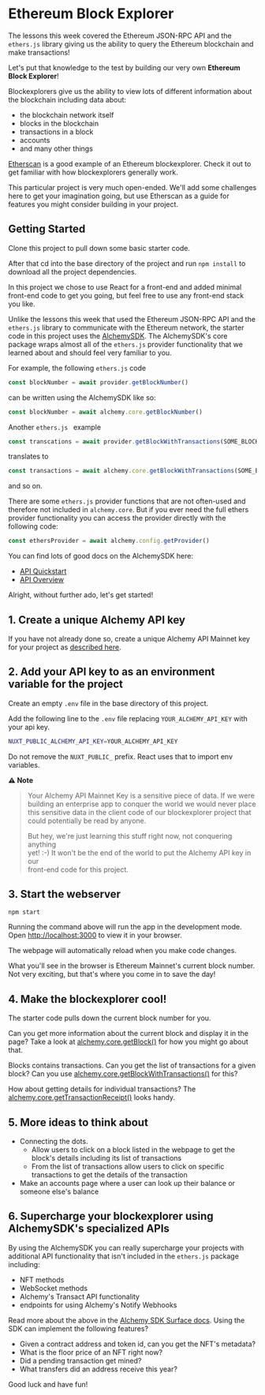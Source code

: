 # Ethereum Block Explorer

The lessons this week covered the Ethereum JSON-RPC API and the `ethers.js` library giving us the
ability to query the Ethereum blockchain and make transactions!

Let's put that knowledge to the test by building our very own **Ethereum Block Explorer**!

Blockexplorers give us the ability to view lots of different information about the blockchain
including data about:

- the blockchain network itself
- blocks in the blockchain
- transactions in a block
- accounts
- and many other things

[Etherscan](https://etherscan.io/) is a good example of an Ethereum blockexplorer. Check it out to
get familiar with how blockexplorers generally work.

This particular project is very much open-ended. We'll add some challenges here to get your
imagination going, but use Etherscan as a guide for features you might consider building in your
project.

## Getting Started

Clone this project to pull down some basic starter code.

After that cd into the base directory of the project and run `npm install` to download all the
project dependencies.

In this project we chose to use React for a front-end and added minimal front-end code to get you
going, but feel free to use any front-end stack you like.

Unlike the lessons this week that used the Ethereum JSON-RPC API and the `ethers.js` library to
communicate with the Ethereum network, the starter code in this project uses the
[AlchemySDK](https://docs.alchemy.com/reference/alchemy-sdk-quickstart?a=eth-bootcamp). The
AlchemySDK's core package wraps almost all of the `ethers.js` provider functionality that we learned
about and should feel very familiar to you.

For example, the following `ethers.js` code

```js
const blockNumber = await provider.getBlockNumber()
```

can be written using the AlchemySDK like so:

```js
const blockNumber = await alchemy.core.getBlockNumber()
```

Another `ethers.js ` example

```js
const transcations = await provider.getBlockWithTransactions(SOME_BLOCK_NUMBER)
```

translates to

```js
const transactions = await alchemy.core.getBlockWithTransactions(SOME_BLOCK_NUMBER)
```

and so on.

There are some `ethers.js` provider functions that are not often-used and therefore not included in
`alchemy.core`. But if you ever need the full ethers provider functionality you can access the
provider directly with the following code:

```js
const ethersProvider = await alchemy.config.getProvider()
```

You can find lots of good docs on the AlchemySDK here:

- [API Quickstart](https://docs.alchemy.com/reference/alchemy-sdk-quickstart?a=eth-bootcamp)
- [API Overview](https://docs.alchemy.com/reference/api-overview?a=eth-bootcamp)

Alright, without further ado, let's get started!

## 1. Create a unique Alchemy API key

If you have not already done so, create a unique Alchemy API Mainnet key for your project as
[described here](https://docs.alchemy.com/reference/api-overview?a=eth-bootcamp).

## 2. Add your API key to as an environment variable for the project

Create an empty `.env` file in the base directory of this project.

Add the following line to the `.env` file replacing `YOUR_ALCHEMY_API_KEY` with your api key.

```sh
NUXT_PUBLIC_ALCHEMY_API_KEY=YOUR_ALCHEMY_API_KEY
```

Do not remove the `NUXT_PUBLIC_` prefix. React uses that to import env variables.

**⚠️ Note**

> Your Alchemy API Mainnet Key is a sensitive piece of data. If we were\
> building an enterprise app to conquer the world we would never place\
> this sensitive data in the client code of our blockexplorer project that\
> could potentially be read by anyone.
>
> But hey, we're just learning this stuff right now, not conquering anything\
> yet! :-) It won't be the end of the world to put the Alchemy API key in our\
> front-end code for this project.

## 3. Start the webserver

`npm start`

Running the command above will run the app in the development mode. Open
[http://localhost:3000](http://localhost:3000) to view it in your browser.

The webpage will automatically reload when you make code changes.

What you'll see in the browser is Ethereum Mainnet's current block number. Not very exciting, but
that's where you come in to save the day!

## 4. Make the blockexplorer cool!

The starter code pulls down the current block number for you.

Can you get more information about the current block and display it in the page? Take a look at
[alchemy.core.getBlock()](https://docs.alchemy.com/reference/sdk-getblock?a=eth-bootcamp) for how
you might go about that.

Blocks contains transactions. Can you get the list of transactions for a given block? Can you use
[alchemy.core.getBlockWithTransactions()](https://docs.alchemy.com/reference/sdk-getblockwithtransactions?a=eth-bootcamp)
for this?

How about getting details for individual transactions? The
[alchemy.core.getTransactionReceipt()](https://docs.alchemy.com/reference/sdk-gettransactionreceipt?a=eth-bootcamp)
looks handy.

## 5. More ideas to think about

- Connecting the dots.
  - Allow users to click on a block listed in the webpage to get the block's details including its
    list of transactions
  - From the list of transactions allow users to click on specific transactions to get the details
    of the transaction
- Make an accounts page where a user can look up their balance or someone else's balance

## 6. Supercharge your blockexplorer using AlchemySDK's specialized APIs

By using the AlchemySDK you can really supercharge your projects with additional API functionality
that isn't included in the `ethers.js` package including:

- NFT methods
- WebSocket methods
- Alchemy's Transact API functionality
- endpoints for using Alchemy's Notify Webhooks

Read more about the above in the
[Alchemy SDK Surface docs](https://docs.alchemy.com/reference/alchemy-sdk-api-surface-overview?a=eth-bootcamp).
Using the SDK can implement the following features?

- Given a contract address and token id, can you get the NFT's metadata?
- What is the floor price of an NFT right now?
- Did a pending transaction get mined?
- What transfers did an address receive this year?

Good luck and have fun!
